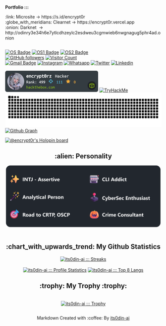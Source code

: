 <div>
<p><strong>Portfolio :::</strong></p>
<p>:link: Microsite -> https://s.id/encrypt0r<br>:globe_with_meridians: Clearnet -> https://encrypt0r.vercel.app<br/>:onion: Darknet&nbsp; -> http://odinry3e34h6e7ytlcdhzeylc2esdweu3cgmwieb6nwgnagug5phr4ad.onion</p>
</div>

##

[![OS Badge](https://img.shields.io/badge/OS-debian-c14438?&logo=Debian&labelColor=000000&style=for-the-badge)](https://www.debian.org/)
[![OS1 Badge](https://img.shields.io/badge/OS-Red%20hat-EE0000?&logo=Redhat&labelColor=000000&style=for-the-badge)](https://www.redhat.com/)
[![OS2 Badge](https://img.shields.io/badge/OS-windows-00a2ed?&logo=Windows&labelColor=000000&style=for-the-badge)](https://www.microsoft.com/en-us/windows)
<br>
[![GitHub followers](https://img.shields.io/github/followers/its0din-ai?color=0F9D58&labelColor=000000&label=Github+Followers&logo=github&logoColor=white&style=for-the-badge)](https://github.com/its0din-ai)
[![Visitor Count](https://shields-io-visitor-counter.herokuapp.com/badge?page=its0din-ai.its0din-ai&label=Profile+Visit&labelColor=black&logo=GitHub&logoColor=white&color=E50914&style=for-the-badge)](https://github.com/its0din-ai)
<br>
[![Gmail Badge](https://img.shields.io/badge/-Gmail-DB4437?style=for-the-badge&logo=Gmail&logoColor=white&link=mailto:ryujiodin@gmail.com)](mailto:ryujiodin@gmail.com)
[![Instagram](https://img.shields.io/badge/-Instagram-C13584?style=for-the-badge&logo=Instagram&logoColor=white)](https://instagram.com/itsodin.ai)
[![Whatsapp](https://img.shields.io/badge/-Whatsapp-25D366?style=for-the-badge&logo=Whatsapp&logoColor=white)](https://wa.me/6285157686612?text=Hello%2C+I%27m+redirected+from+Github%0A%5BType+Your+Message+Here%5D)
[![Twitter](https://img.shields.io/badge/-Twitter-1DA1F2?style=for-the-badge&logo=Twitter&logoColor=white)](https://twitter.com/encrypt0r_hc)
[![Linkedin](https://img.shields.io/badge/-Linkedin-0072b1?style=for-the-badge&logo=Linkedin&logoColor=white)](https://www.linkedin.com/in/encrypt0r/)
<br/><br/>
<a href="https://app.hackthebox.com/users/245627"><img src="https://raw.githubusercontent.com/its0din-ai/its0din-ai/master/assets/htb-badge.png" alt="Hackthebox" width="300px"/></a>
<a href="https://tryhackme.com/p/encryptor403"><img src="https://tryhackme-badges.s3.amazonaws.com/encryptor403.png" alt="TryHackMe" width="300px"></a>
[![GitHub Snake dark](https://raw.githubusercontent.com/its0din-ai/its0din-ai/output/contrib-snek-yami.svg#gh-dark-mode-only)](https://github.com/its0din-ai)
[![Github Graph](https://activity-graph.herokuapp.com/graph?username=its0din-ai&bg_color=22272e&color=6e6e6e&line=19b856&point=267dcf&area=false&hide_border=true)](https://github.com/its0din-ai)

[![@encrypt0r's Holopin board](https://holopin.io/api/user/board?user=encrypt0r)](https://holopin.io/@encrypt0r)

<h2 align="center">:alien: Personality</h2>
<div align="center">
<a href="https://github.com/its0din-ai"><img src="assets/newGitAbout.png" width="500"></a>
</div>

<br/>
<h2 align="center">:chart_with_upwards_trend: My Github Statistics</h2>

<p align="center">
    <a href="https://github.com/its0din-ai"><img align="center" src="https://github-readme-streak-stats.herokuapp.com?user=its0din-ai&theme=github-dark&hide_border=true&date_format=j%20M%5B%20Y%5D&fire=CA2E55&stroke=20FC8F&ring=20FC8F&dates=20FC8F&background=282A36" alt="its0din-ai ::: Streaks" /></a><br><br/>
    <a href="https://github.com/its0din-ai"><img align="center" height="180px" src="https://readme-status-bay.vercel.app/api?username=its0din-ai&show_icons=true&count_private=false&include_all_commits=true&hide_border=true&theme=dracula&icon_color=CA2E55&title_color=20fc8f&custom_title=My+Data" alt="its0din-ai ::: Profile Statistics" /></a>
    <a href="https://github.com/its0din-ai"><img align="center" height="180px" src="https://readme-status-bay.vercel.app/api/top-langs/?username=its0din-ai&hide_border=true&langs_count=8&custom_title=8+Top+Languages&title_color=20fc8f&theme=dracula&exclude_repo=machine,hacktracec&hide=css,html,svelte&layout=compact&card_width=280" alt="its0din-ai ::: Top 8 Langs" /></a><br>
    <h2 align="center">:trophy: My Trophy :trophy:</h2><br/>
    <div align="center">
        <a href="https://github.com/its0din-ai"><img align="center" src="https://github-profile-trophy.vercel.app/?username=its0din-ai&column=7&margin-w=10&margin-h=15&theme=dracula&no-frame=true" alt="its0din-ai ::: Trophy" /></a>
    </div>
</p>




## 
<p align="center">Markdown Created with :coffee: By <a href="https://github.com/its0din-ai">its0din-ai</a></p>
